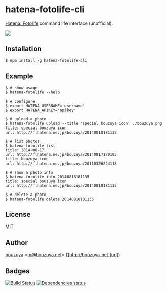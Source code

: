 # hatena-fotolife-cli

[Hatena::Fotolife][fotolife] command life interface (unofficial).

![](http://img.f.hatena.ne.jp/images/fotolife/b/bouzuya/20140818/20140818234149.gif)

## Installation

    $ npm install -g hatena-fotolife-cli

## Example

    $ # show usage
    $ hatena-fotolife --help

    $ # configure
    $ export HATENA_USERNAME='username'
    $ export HATENA_APIKEY='apikey'

    $ # upload a photo
    $ hatena-fotolife upload --title 'special bouzuya icon' ./bouzuya.png
    title: special bouzuya icon
    url: http://f.hatena.ne.jp/bouzuya/20140818181135

    $ # list photos
    $ hatena-fotolife list
    title: 2014-08-17
    url: http://f.hatena.ne.jp/bouzuya/20140817170105
    title: bouzuya icon
    url: http://f.hatena.ne.jp/bouzuya/20110326224118

    $ # show a photo info
    $ hatena-fotolife info 20140818181135
    title: special bouzuya icon
    url: http://f.hatena.ne.jp/bouzuya/20140818181135

    $ # delete a photo
    $ hatena-fotolife delete 20140818181135

## License

[MIT](LICENSE)

## Author

[bouzuya][user] &lt;[m@bouzuya.net][mail]&gt; ([http://bouzuya.net][url])

## Badges

[![Build Status][travis-badge]][travis]
[![Dependencies status][david-dm-badge]][david-dm]

[fotolife]: http://f.hatena.ne.jp/
[travis]: https://travis-ci.org/bouzuya/node-hatena-fotolife-cli
[travis-badge]: https://travis-ci.org/bouzuya/node-hatena-fotolife-cli.svg?branch=master
[david-dm]: https://david-dm.org/bouzuya/node-hatena-fotolife-cli
[david-dm-badge]: https://david-dm.org/bouzuya/node-hatena-fotolife-cli.png
[user]: https://github.com/bouzuya
[mail]: mailto:m@bouzuya.net
[url]: http://bouzuya.net
